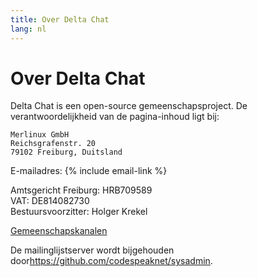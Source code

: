 ```yaml
---
title: Over Delta Chat
lang: nl
---
```


# Over Delta Chat

Delta Chat is een open-source gemeenschapsproject. De verantwoordelijkheid van de pagina-inhoud ligt bij:

    Merlinux GmbH
    Reichsgrafenstr. 20
    79102 Freiburg, Duitsland

E-mailadres: {% include email-link %}

Amtsgericht Freiburg: HRB709589  
VAT: DE814082730  
Bestuursvoorzitter: Holger Krekel

[Gemeenschapskanalen](contribute)

De mailinglijstserver wordt  bijgehouden door<https://github.com/codespeaknet/sysadmin>.

